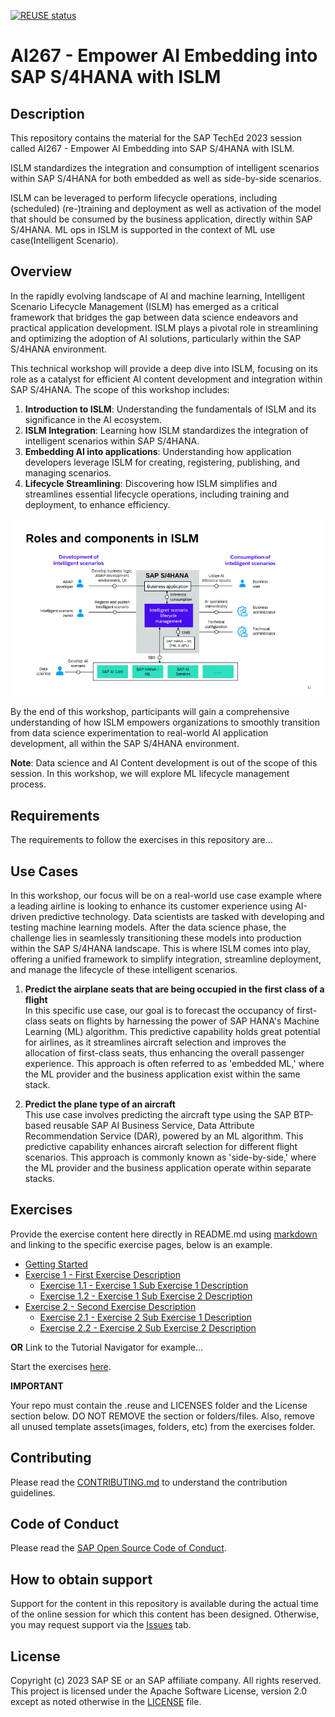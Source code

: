 [![REUSE status](https://api.reuse.software/badge/github.com/SAP-samples/teched2023-AI267)](https://api.reuse.software/info/github.com/SAP-samples/teched2023-AI267)

# AI267 - Empower AI Embedding into SAP S/4HANA with ISLM 

## Description

This repository contains the material for the SAP TechEd 2023 session called AI267 - Empower AI Embedding into SAP S/4HANA with ISLM.

ISLM standardizes the integration and consumption of intelligent scenarios within SAP S/4HANA for both embedded as well as side-by-side scenarios.

ISLM can be leveraged to perform lifecycle operations, including (scheduled) (re-)training and deployment as well as activation of the model that should be consumed by the business application, directly within SAP S/4HANA. ML ops in ISLM is supported in the context of ML use case(Intelligent Scenario). 

## Overview

In the rapidly evolving landscape of AI and machine learning, Intelligent Scenario Lifecycle Management (ISLM) has emerged as a critical framework that bridges the gap between data science endeavors and practical application development. ISLM plays a pivotal role in streamlining and optimizing the adoption of AI solutions, particularly within the SAP S/4HANA environment.

This technical workshop will provide a deep dive into ISLM, focusing on its role as a catalyst for efficient AI content development and integration within SAP S/4HANA. The scope of this workshop includes:
1)	**Introduction to ISLM**: Understanding the fundamentals of ISLM and its significance in the AI ecosystem.
2)	**ISLM Integration**: Learning how ISLM standardizes the integration of intelligent scenarios within SAP S/4HANA.
3)	**Embedding AI into applications**: Understanding how application developers leverage ISLM for creating, registering, publishing, and managing scenarios.
4)	**Lifecycle Streamlining**: Discovering how ISLM simplifies and streamlines essential lifecycle operations, including training and deployment, to enhance efficiency.

![](Overview.png)

By the end of this workshop, participants will gain a comprehensive understanding of how ISLM empowers organizations to smoothly transition from data science experimentation to real-world AI application development, all within the SAP S/4HANA environment.

**Note**: Data science and AI Content development is out of the scope of this session. In this workshop, we will explore ML lifecycle management process. 


## Requirements

The requirements to follow the exercises in this repository are...

## Use Cases

In this workshop, our focus will be on a real-world use case example where a leading airline is looking to enhance its customer experience using AI-driven predictive technology. Data scientists are tasked with developing and testing machine learning models. After the data science phase, the challenge lies in seamlessly transitioning these models into production within the SAP S/4HANA landscape. This is where ISLM comes into play, offering a unified framework to simplify integration, streamline deployment, and manage the lifecycle of these intelligent scenarios.


1)	**Predict the airplane seats that are being occupied in the first class of a flight** <br/>
   In this specific use case, our goal is to forecast the occupancy of first-class seats on flights by harnessing the power of SAP HANA's Machine Learning (ML) algorithm. This predictive capability holds great potential for airlines, as it streamlines aircraft selection and improves the allocation of first-class seats, thus enhancing the overall passenger experience. This approach is often referred to as 'embedded ML,' where the ML provider and the business application exist within the same stack.
   
2)	**Predict the plane type of an aircraft** <br/>
   This use case involves predicting the aircraft type using the SAP BTP-based reusable SAP AI Business Service, Data Attribute Recommendation Service (DAR), powered by an ML algorithm. This predictive capability enhances aircraft selection for different flight scenarios. This approach is commonly known as 'side-by-side,' where the ML provider and the business application operate within separate stacks.


    



## Exercises

Provide the exercise content here directly in README.md using [markdown](https://guides.github.com/features/mastering-markdown/) and linking to the specific exercise pages, below is an example.

- [Getting Started](exercises/ex0/)
- [Exercise 1 - First Exercise Description](exercises/ex1/)
    - [Exercise 1.1 - Exercise 1 Sub Exercise 1 Description](exercises/ex1#exercise-11-sub-exercise-1-description)
    - [Exercise 1.2 - Exercise 1 Sub Exercise 2 Description](exercises/ex1#exercise-12-sub-exercise-2-description)
- [Exercise 2 - Second Exercise Description](exercises/ex2/)
    - [Exercise 2.1 - Exercise 2 Sub Exercise 1 Description](exercises/ex2#exercise-21-sub-exercise-1-description)
    - [Exercise 2.2 - Exercise 2 Sub Exercise 2 Description](exercises/ex2#exercise-22-sub-exercise-2-description)

  
**OR** Link to the Tutorial Navigator for example...

Start the exercises [here](https://developers.sap.com/tutorials/abap-environment-trial-onboarding.html).

**IMPORTANT**

Your repo must contain the .reuse and LICENSES folder and the License section below. DO NOT REMOVE the section or folders/files. Also, remove all unused template assets(images, folders, etc) from the exercises folder. 

## Contributing
Please read the [CONTRIBUTING.md](./CONTRIBUTING.md) to understand the contribution guidelines.

## Code of Conduct
Please read the [SAP Open Source Code of Conduct](https://github.com/SAP-samples/.github/blob/main/CODE_OF_CONDUCT.md).

## How to obtain support

Support for the content in this repository is available during the actual time of the online session for which this content has been designed. Otherwise, you may request support via the [Issues](../../issues) tab.

## License
Copyright (c) 2023 SAP SE or an SAP affiliate company. All rights reserved. This project is licensed under the Apache Software License, version 2.0 except as noted otherwise in the [LICENSE](LICENSES/Apache-2.0.txt) file.
